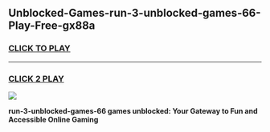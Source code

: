 
## Unblocked-Games-run-3-unblocked-games-66-Play-Free-gx88a
<h3>
<a href="https://premium76.site?title=run-3-unblocked-games-66&ref=23A">CLICK TO PLAY</a></h3>
<hr>

<h3>
<a href="https://premium76.site?title=run-3-unblocked-games-66&ref=23A">CLICK 2 PLAY</a>
  
</h3>

<a href="https://premium76.site?title=run-3-unblocked-games-66&ref=23A"><img src="https://clearcache.store/games.png"></a>


**run-3-unblocked-games-66 games unblocked: Your Gateway to Fun and Accessible Online Gaming**
